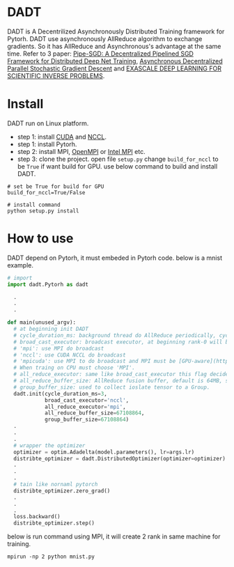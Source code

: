 # DADT
DADT is A Decentrilized Asynchronously Distributed Training framework for Pytorh. DADT use asynchronously AllReduce algorithm to exchange gradients. So it has AllReduce and Asynchronous's advantage at the same time. Refer to 3 paper: [Pipe-SGD: A Decentralized Pipelined SGD Framework for Distributed Deep Net Training](https://arxiv.org/abs/1811.03619), [Asynchronous Decentralized Parallel Stochastic Gradient Descent](https://arxiv.org/abs/1710.06952) and [EXASCALE DEEP LEARNING FOR SCIENTIFIC INVERSE PROBLEMS](https://arxiv.org/pdf/1909.11150.pdf).

# Install
DADT run on Linux platform.

- step 1: install [CUDA](https://docs.nvidia.com/cuda/cuda-installation-guide-linux/index.html) and [NCCL](https://docs.nvidia.com/deeplearning/sdk/nccl-install-guide/index.html).
- step 1: install Pytorh.
- step 2: install MPI, [OpenMPI](https://www.open-mpi.org/) or [Intel MPI](https://software.intel.com/en-us/mpi-library) etc.
- step 3: clone the project. open file ```setup.py``` change ```build_for_nccl``` to be ```True``` if want build for GPU. use below command to build and install DADT.
```shell
# set be True for build for GPU
build_for_nccl=True/False

# install command
python setup.py install
```

# How to use
DADT depend on Pytorh, it must embeded in Pytorh code. below is a mnist example.
```python
# import
import dadt.Pytorh as dadt

  .
  .
  .

def main(unused_argv):
  # at beginning init DADT
  # cycle_duration_ms: background thread do AllReduce periodically, cycle_duration_ms control how many time between every step.
  # broad_cast_executor: broadcast executor, at beginning rank-0 will broadcast weight to other ranks. use broad_cast_executor to decide which broadcast executor will be used. 
  # 'mpi': use MPI do broadcast
  # 'nccl': use CUDA NCCL do broadcast
  # 'mpicuda': use MPI to do broadcast and MPI must be [GPU-aware](https://devblogs.nvidia.com/introduction-cuda-aware-mpi/). 
  # When traing on CPU must choose 'MPI'.
  # all_reduce_executor: same like broad_cast_executor this flag decide whick executor use to do AllReduce.
  # all_reduce_buffer_size: AllReduce fusion buffer, default is 64MB, set to be 0 means do not use buffer.
  # group_buffer_size: used to collect ioslate tensor to a Group.
  dadt.init(cycle_duration_ms=3, 
            broad_cast_executor='nccl', 
            all_reduce_executor='mpi',
            all_reduce_buffer_size=67108864,
            group_buffer_size=67108864)
  .
  .
  .
  # wrapper the optimizer
  optimizer = optim.Adadelta(model.parameters(), lr=args.lr)
  distribte_optimizer = dadt.DistributedOptimizer(optimizer=optimizer)
  .
  .
  .
  # tain like nornaml pytorch
  distribte_optimizer.zero_grad()
  .
  .
  .
  loss.backward()
  distribte_optimizer.step()
```
below is run command using MPI, it will create 2 rank in same machine for training.
```shell
mpirun -np 2 python mnist.py
```